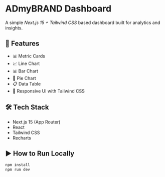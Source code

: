 # ADmyBRAND Dashboard

A simple *Next.js 15 + Tailwind CSS* based dashboard built for analytics and insights.

## 🚀 Features
- 📊 Metric Cards
- 📈 Line Chart
- 📊 Bar Chart
- 🥧 Pie Chart
- 📋 Data Table
- 🎨 Responsive UI with Tailwind CSS

## 🛠 Tech Stack
- Next.js 15 (App Router)
- React
- Tailwind CSS
- Recharts

## ▶ How to Run Locally
```bash
npm install
npm run dev

